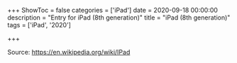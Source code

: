 +++
ShowToc = false
categories = ['iPad']
date = 2020-09-18 00:00:00
description = "Entry for iPad (8th generation)"
title = "iPad (8th generation)"
tags = ['iPad', '2020']

+++

Source: https://en.wikipedia.org/wiki/IPad

